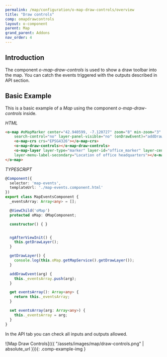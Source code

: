 ```yaml
---
permalink: /map/configuration/o-map-draw-controls/overview
title: "Draw controls"
comp: omapdrawcontrols
layout: o-component
parent: Map
grand_parent: Addons
nav_order: 4
---
```


## Introduction


The component *o-map-draw-controls* is used to show a draw toolbar into the map. You can catch the events triggered with the outputs described in API section.


## Basic Example

This is a basic example of a *Map* using the component *o-map-draw-controls* inside.

*HTML*

```html
<o-map #oMapMarker center="42.940599, -7.120727" zoom="8" min-zoom="3" max-zoom="20" zoom-control="yes"
    search-control="no" layer-panel-visible="no" (onDrawEvent)="addDrawEvent($event)" fxFlex>
    <o-map-crs crs="EPSG4326"></o-map-crs>
    <o-map-draw-controls></o-map-draw-controls>
    <o-map-layer layer-type="marker" layer-id="office_marker" layer-center="42.240599;-8.720727" layer-menu-label="Office headquarters "
    layer-menu-label-secondary="Location of office headquarters"></o-map-layer>
</o-map>
```

*TYPESCRIPT*

```ts
@Component({
  selector: 'map-events',
  templateUrl: './map-events.component.html'
})
export class MapEventsComponent {
  _eventsArray: Array<any> = [];

  @ViewChild('oMap')
  protected oMap: OMapComponent;

  constructor() { }


  ngAfterViewInit() {
    this.getDrawLayer();
  }

  getDrawLayer() {
    console.log(this.oMap.getMapService().getDrawLayer());
  }

  addDrawEvent(arg) {
    this._eventsArray.push(arg);
  }

  get eventsArray(): Array<any> {
    return this._eventsArray;
  }

  set eventsArray(arg: Array<any>) {
    this._eventsArray = arg;
  }
}

```

In the API tab you can check all inputs and outputs allowed.


![Map Draw Controls]({{ "/assets/images/map/draw-controls.png" | absolute_url }}){: .comp-example-img }